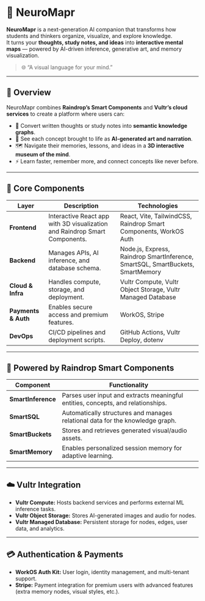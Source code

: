 # 🧠 NeuroMapr

**NeuroMapr** is a next-generation AI companion that transforms how students and thinkers organize, visualize, and explore knowledge.  
It turns your **thoughts, study notes, and ideas** into **interactive mental maps** — powered by AI-driven inference, generative art, and memory visualization.

> 🌐 “A visual language for your mind.”

---

## 🚀 Overview

NeuroMapr combines **Raindrop’s Smart Components** and **Vultr’s cloud services** to create a platform where users can:

- 🧠 Convert written thoughts or study notes into **semantic knowledge graphs**.
- 🎨 See each concept brought to life as **AI-generated art and narration**.
- 🗺️ Navigate their memories, lessons, and ideas in a **3D interactive museum of the mind**.
- ⚡ Learn faster, remember more, and connect concepts like never before.

---

## 🧩 Core Components

| Layer               | Description                                                                | Technologies                                                                   |
| ------------------- | -------------------------------------------------------------------------- | ------------------------------------------------------------------------------ |
| **Frontend**        | Interactive React app with 3D visualization and Raindrop Smart Components. | React, Vite, TailwindCSS, Raindrop Smart Components, WorkOS Auth               |
| **Backend**         | Manages APIs, AI inference, and database schema.                           | Node.js, Express, Raindrop SmartInference, SmartSQL, SmartBuckets, SmartMemory |
| **Cloud & Infra**   | Handles compute, storage, and deployment.                                  | Vultr Compute, Vultr Object Storage, Vultr Managed Database                    |
| **Payments & Auth** | Enables secure access and premium features.                                | WorkOS, Stripe                                                                 |
| **DevOps**          | CI/CD pipelines and deployment scripts.                                    | GitHub Actions, Vultr Deploy, dotenv                                           |

---

## 🧠 Powered by Raindrop Smart Components

| Component          | Functionality                                                                    |
| ------------------ | -------------------------------------------------------------------------------- |
| **SmartInference** | Parses user input and extracts meaningful entities, concepts, and relationships. |
| **SmartSQL**       | Automatically structures and manages relational data for the knowledge graph.    |
| **SmartBuckets**   | Stores and retrieves generated visual/audio assets.                              |
| **SmartMemory**    | Enables personalized session memory for adaptive learning.                       |

---

## ☁️ Vultr Integration

- **Vultr Compute:** Hosts backend services and performs external ML inference tasks.
- **Vultr Object Storage:** Stores AI-generated images and audio for nodes.
- **Vultr Managed Database:** Persistent storage for nodes, edges, user data, and analytics.

---

## 💳 Authentication & Payments

- **WorkOS Auth Kit:** User login, identity management, and multi-tenant support.
- **Stripe:** Payment integration for premium users with advanced features (extra memory nodes, visual styles, etc.).

